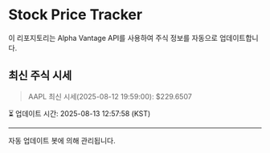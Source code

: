 
# Stock Price Tracker

이 리포지토리는 Alpha Vantage API를 사용하여 주식 정보를 자동으로 업데이트합니다.

## 최신 주식 시세
> AAPL 최신 시세(2025-08-12 19:59:00): $229.6507

⏳ 업데이트 시간: 2025-08-13 12:57:58 (KST)

---
자동 업데이트 봇에 의해 관리됩니다.
